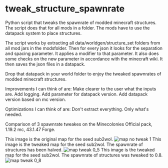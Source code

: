# tweak_structure_spawnrate
Python script that tweaks the spawnrate of modded minecraft structures.
The script does that for all mods in a folder.
The mods have to use the datapack system to place structures.

The script works by extracting all data/worldgen/structure_set folders from all mod jars in the modsfolder.
Then for every json it looks for the separation and spacing parameter.
It applies a modifier to that parameter.
It also does some checks on the new parameter in accordance with the minecraft wiki.
It then saves the json files in a datapack.

Drop that datapack in your world folder to enjoy the tweaked spawnrates of modded minecraft structures.

Improvements I can think of are:
Make clearer to the user what the inputs are.
Add logging.
Add parameter for datapack version.
Add datapack version based on mc version.

Optimizations I can think of are:
Don't extract everything. Only what's needed.

Comparison of 3 spawnrate tweakes on the Minecolonies Official pack, 1.19.2 mc, 43.1.47 Forge.

This image is the original map for the seed sub2wol.
![map no tweak 1](https://user-images.githubusercontent.com/12080496/209837826-92cd701d-3754-49b4-b971-8a6c4d2572aa.png)
This image is the tweaked map for the seed sub2wol. The spawnrate of structures has been halved.
![map tweak 0_5](https://user-images.githubusercontent.com/12080496/209837814-9e3b62ef-0117-4e82-9b7f-f5b05a4ec9d2.png)
This image is the tweaked map for the seed sub2wol. The spawnrate of structures was tweaked to 0.8.
![map tweak 0_8](https://user-images.githubusercontent.com/12080496/209837821-fac14ba6-c904-4a73-8323-9188ef310f6b.png)
